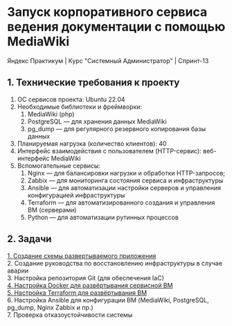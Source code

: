 # Запуск корпоративного сервиса ведения документации с помощью MediaWiki
Яндекс Практикум | Курс "Системный Администратор" | Спринт-13  

## 1. Технические требования к проекту
1. ОС сервисов проекта: Ubuntu 22.04
2. Необходимые библиотеки и фреймворки:
    1. MediaWiki (php)
    2. PostgreSQL — для хранения данных MediaWiki
    3. pg_dump — для регулярного резервного копирования базы данных
3. Планируемая нагрузка (количество клиентов): 40
4. Интерфейс взаимодействия с пользователем (HTTP-сервис): веб-интерфейс MediaWiki
5. Вспомогательные сервисы:
    1. Nginx — для балансировки нагрузки и обработки HTTP-запросов;
    2. Zabbix — для мониторинга состояния сервиса и инфраструктуры
    3. Ansible — для автоматизации настройки серверов и управления конфигурацией инфраструктуры
    4. Terraform — для автоматизированного создания и управления ВМ (серверами)
    5. Python — для автоматизации рутинных процессов
## 2. Задачи
[1. Создание схемы развертываемого приложения](Solution/1.%20App%20deployment%20schema.md "App deployment schema")  
2. Создание руководства по восстановлению инфраструктуры в случае аварии  
3. Настройка репозитория Git (для обеспечения IaC)  
[4. Настройка Docker для развёртывания сервисной ВМ](Solution/4.%20Docker%20setup%20for%20deploying%20a%20service%20VM.md "Docker setup for deploying a service VM")  
[5. Настройка Terraform для развёртывания ВМ](Solution/5.%20Terraform%20configuration%20for%20VM%20deployment.md "Terraform configuration for VM deployment")  
6. Настройка Ansible для конфигурации ВМ (MediaWiki, PostgreSQL, pg_dump, Nginx Zabbix и пр.)  
7. Проверка отказоустойчивости системы 




